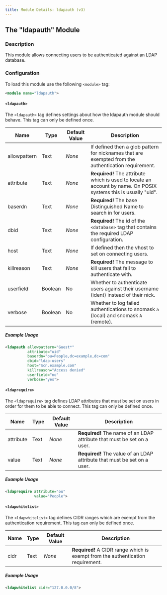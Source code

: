 ```yaml
---
title: Module Details: ldapauth (v3)
---
```


## The "ldapauth" Module

### Description

This module allows connecting users to be authenticated against an LDAP database.

### Configuration

To load this module use the following `<module>` tag:

```xml
<module name="ldapauth">
```

#### `<ldapauth>`

The `<ldapauth>` tag defines settings about how the ldapauth module should behave. This tag can only be defined once.

Name         | Type    | Default Value | Description
------------ | ------- | ------------- | -----------
allowpattern | Text    | *None*        | If defined then a glob pattern for nicknames that are exempted from the authentication requirement.
attribute    | Text    | *None*        | **Required!** The attribute which is used to locate an account by name. On POSIX systems this is usually "uid".
baserdn      | Text    | *None*        | **Required!** The base Distinguished Name to search in for users.
dbid         | Text    | *None*        | **Required!** The id of the `<database>` tag that contains the required LDAP configuration.
host         | Text    | *None*        | If defined then the vhost to set on connecting users.
killreason   | Text    | *None*        | **Required!** The message to kill users that fail to authenticate with.
userfield    | Boolean | No            | Whether to authenticate users against their username (ident) instead of their nick.
verbose      | Boolean | No            | Whether to log failed authentications to snomask `a` (local) and snomask `A` (remote).

##### Example Usage

```xml
<ldapauth allowpattern="Guest*"
          attribute="uid"
          baserdn="ou=People,dc=example,dc=com"
          dbid="ldap-users"
          host="$cn.example.com"
          killreason="Access denied"
          userfield="no"
          verbose="yes">
```

#### `<ldaprequire>`

The `<ldaprequire>` tag defines LDAP attributes that must be set on users in order for them to be able to connect. This tag can only be defined once.

Name      | Type    | Default Value | Description
--------- | ------- | ------------- | -----------
attribute | Text    | *None*        | **Required!** The name of an LDAP attribute that must be set on a user.
value     | Text    | *None*        | **Required!** The value of an LDAP attribute that must be set on a user.

##### Example Usage

```xml
<ldaprequire attribute="ou"
             value="People">
```

#### `<ldapwhitelist>`

The `<ldapwhitelist>` tag defines CIDR ranges which are exempt from the authentication requirement. This tag can only be defined once.

Name | Type    | Default Value | Description
---- | ------- | ------------- | -----------
cidr | Text    | *None*        | **Required!** A CIDR range which is exempt from the authentication requirement.

##### Example Usage

```xml
<ldapwhitelist cidr="127.0.0.0/8">
```
